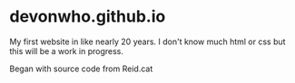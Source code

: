 # devonwho.github.io

My first website in like nearly 20 years. I don't know much html or css but this will be a work in progress.

Began with source code from Reid.cat
